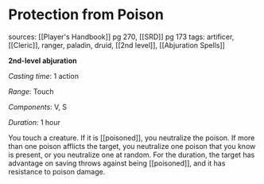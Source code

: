 # Protection from Poison
sources: [[Player's Handbook]] pg 270, [[SRD]] pg 173
tags: artificer, [[Cleric]], ranger, paladin, druid, [[2nd level]], [[Abjuration Spells]]

**2nd-level abjuration**

*Casting time*: 1 action

*Range*: Touch

*Components*: V, S

*Duration*: 1 hour

You touch a creature. If it is [[poisoned]], you neutralize the poison. If more than one poison afflicts the target, you neutralize one poison that you know is present, or you neutralize one at random. For the duration, the target has advantage on saving throws against being [[poisoned]], and it has resistance to poison damage.
